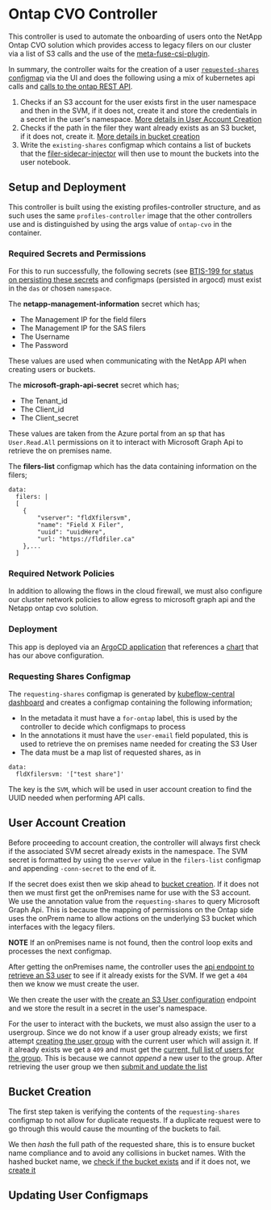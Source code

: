 # Ontap CVO Controller

This controller is used to automate the onboarding of users onto the NetApp Ontap CVO solution which provides access to legacy filers on our cluster via a list of S3 calls and the use of the [meta-fuse-csi-plugin](https://github.com/pfnet-research/meta-fuse-csi-plugin).

In summary, the controller waits for the creation of a user [`requested-shares` configmap](#requesting-shares-configmap) via the UI and does the following using a mix of kubernetes api calls and [calls to the ontap REST API](https://docs.netapp.com/us-en/ontap-restapi/ontap/getting_started_with_the_ontap_rest_api.html#using-the-ontap-rest-api-online-documentation).
1. Checks if an S3 account for the user exists first in the user namespace and then in the SVM, if it does not, create it and store the credentials in a secret in the user's namespace. [More details in User Account Creation](#user-account-creation)
2. Checks if the path in the filer they want already exists as an S3 bucket, if it does not, create it. [More details in bucket creation](#bucket-creation)
3. Write the `existing-shares` configmap which contains a list of buckets that the [filer-sidecar-injector](https://github.com/StatCan/filer-sidecar-injector) will then use to mount the buckets into the user notebook.

## Setup and Deployment

This controller is built using the existing profiles-controller structure, and as such uses the same `profiles-controller` image that the other controllers use and is distinguished by using the args value of `ontap-cvo` in the container.

### Required Secrets and Permissions
For this to run successfully, the following secrets (see [BTIS-199 for status on persisting these secrets](https://jirab.statcan.ca/browse/BTIS-199) and configmaps (persisted in argocd) must exist in the `das` or chosen `namespace`.

The **netapp-management-information** secret which has;
- The Management IP for the field filers
- The Management IP for the SAS filers
- The Username
- The Password

These values are used when communicating with the NetApp API when creating users or buckets. 

The **microsoft-graph-api-secret** secret which has;
- The Tenant_id
- The Client_id
- The Client_secret

These values are taken from the Azure portal from an sp that has `User.Read.All` permissions on it to interact with Microsoft Graph Api to retrieve the on premises name.

The **filers-list** configmap which has the data containing information on the filers;
```
data:
  filers: |
  [
    {
        "vserver": "fldXfilersvm",
        "name": "Field X Filer",
        "uuid": "uuidHere",
        "url: "https://fldfiler.ca"
    },...
  ]
```

### Required Network Policies
In addition to allowing the flows in the cloud firewall, we must also configure our cluster network policies to allow egress to microsoft graph api and the Netapp ontap cvo solution.

### Deployment
This app is deployed via an [ArgoCD application](https://gitlab.k8s.cloud.statcan.ca/business-transformation/aaw/aaw-argocd-manifests/-/blob/das-prod-cc-00/applications/profiles-controller.yaml?ref_type=heads) that references a [chart](https://gitlab.k8s.cloud.statcan.ca/cloudnative/statcan/charts/-/tree/profiles-controller/stable/profiles-controller?ref_type=heads) that has our above configuration.

### Requesting Shares Configmap
The `requesting-shares` configmap is generated by [kubeflow-central dashboard](https://github.com/StatCan/kubeflow/tree/kubeflow-aaw2.0) and creates a configmap containing the following information;

- In the metadata it must have a `for-ontap` label, this is used by the controller to decide which configmaps to process
- In the annotations it must have the `user-email` field populated, this is used to retrieve the on premises name needed for creating the S3 User
- The data must be a map list of requested shares, as in 
```
data:
  fldXfilersvm: '["test share"]'
```
The key is the `SVM`, which will be used in user account creation to find the UUID needed when performing API calls.


## User Account Creation
Before proceeding to account creation, the controller will always first check if the associated SVM secret already exists in the namespace. The SVM secret is formatted by using the `vserver` value in the `filers-list` configmap and appending `-conn-secret` to the end of it.

If the secret does exist then we skip ahead to [bucket creation](#bucket-creation). If it does not then we must first get the onPremises name for use with the S3 account. We use the annotation value from the `requesting-shares` to query Microsoft Graph Api. This is because the mapping of permissions on the Ontap side uses the onPrem name to allow actions on the underlying S3 bucket which interfaces with the legacy filers.

**NOTE** If an onPremises name is not found, then the control loop exits and processes the next configmap.

After getting the onPremises name, the controller uses the [api endpoint to retrieve an S3 user](https://docs.netapp.com/us-en/ontap-restapi/ontap/get-protocols-s3-services-users-.html#related-ontap-commands) to see if it already exists for the SVM. If we get a `404` then we know we must create the user.

We then create the user with the [create an S3 User configuration](https://docs.netapp.com/us-en/ontap-restapi/ontap/post-protocols-s3-services-users.html#important-notes) endpoint and we store the result in a secret in the user's namespace. 

For the user to interact with the buckets, we must also assign the user to a usergroup. Since we do not know if a user group already exists; we  first attempt [creating the user group](https://docs.netapp.com/us-en/ontap-restapi/ontap/post-protocols-s3-services-groups.html) with the current user which will assign it. If it already exists we get a `409` and must get the [current, full list of users for the group](https://docs.netapp.com/us-en/ontap-restapi/ontap/get-protocols-s3-services-groups-.html). This is because we cannot _append_ a new user to the group.
After retrieving the user group we then [submit and update the list](https://docs.netapp.com/us-en/ontap-restapi/ontap/patch-protocols-s3-services-groups-.html)

## Bucket Creation
The first step taken is verifying the contents of the `requesting-shares` configmap to not allow for duplicate requests. If a duplicate request were to go through this would cause the mounting of the buckets to fail.

We then _hash_ the full path of the requested share, this is to ensure bucket name compliance and to avoid any collisions in bucket names.
With the hashed bucket name, we [check if the bucket exists](https://docs.netapp.com/us-en/ontap-restapi/ontap/get-protocols-s3-services-buckets-.html) and if it does not, we [create it](https://docs.netapp.com/us-en/ontap-restapi/ontap/post-protocols-s3-services-buckets.html)


## Updating User Configmaps

